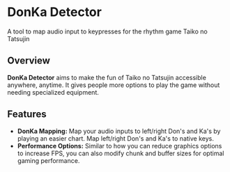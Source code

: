 # DonKa Detector

A tool to map audio input to keypresses for the rhythm game Taiko no Tatsujin

## Overview

**DonKa Detector** aims to make the fun of Taiko no Tatsujin accessible anywhere, anytime. It gives people more options to play the game without needing specialized equipment.

## Features

 - **DonKa Mapping:** Map your audio inputs to left/right Don's and Ka's by playing an easier chart. Map left/right Don's and Ka's to native keys.
 - **Performance Options:** Similar to how you can reduce graphics options to increase FPS, you can also modify chunk and buffer sizes for optimal gaming performance.